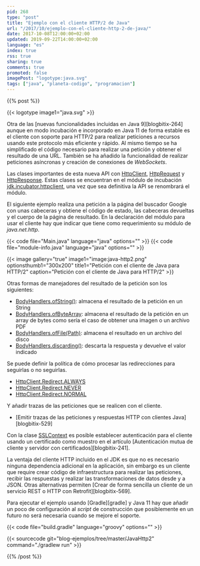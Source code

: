 ```yaml
---
pid: 268
type: "post"
title: "Ejemplo con el cliente HTTP/2 de Java"
url: "/2017/10/ejemplo-con-el-cliente-http-2-de-java/"
date: 2017-10-08T12:00:00+02:00
updated: 2019-09-22T14:00:00+02:00
language: "es"
index: true
rss: true
sharing: true
comments: true
promoted: false
imagePost: "logotype:java.svg"
tags: ["java", "planeta-codigo", "programacion"]
---
```


{{% post %}}

{{< logotype image1="java.svg" >}}

Otra de las [nuevas funcionalidades incluidas en Java 9][blogbitix-264] aunque en modo incubación e incorporado en Java 11 de forma estable es el cliente con soporte para HTTP/2 para realizar peticiones a recursos usando este protocolo más eficiente y rápido. Al mismo tiempo se ha simplificado el código necesario para realizar una petición y obtener el resultado de una URL. También se ha añadido la funcionalidad de realizar peticiones asíncronas y creación de conexiones de _WebSockets_.

Las clases importantes de esta nueva API con [HttpClient](javadoc11:java.net.http/java/net/http/HttpClient.html), [HttpRequest](javadoc11:java.net.http/java/net/http/HttpRequest.html) y [HttpResponse](javadoc11:java.net.http/java/net/http/HttpResponse.html). Estas clases se encuentran en el módulo de incubación [jdk.incubator.httpclient](javadoc11:java.net.http/java/net/http/package-summary.html), una vez que sea definitiva la API se renombrará el módulo.

El siguiente ejemplo realiza una petición a la página del buscador Google con unas cabeceras y obtiene el código de estado, las cabeceras devueltas y el cuerpo de la página de resultado. En la declaración del módulo para usar el cliente hay que indicar que tiene como requerimiento su módulo de _java.net.http_.

{{< code file="Main.java" language="java" options="" >}}
{{< code file="module-info.java" language="java" options="" >}}

{{< image
    gallery="true"
    image1="image:java-http2.png" optionsthumb1="300x200" title1="Petición con el cliente de Java para HTTP/2"
    caption="Petición con el cliente de Java para HTTP/2" >}}

Otras formas de manejadores del resultado de la petición son los siguientes:

* [BodyHandlers.ofString()](javadoc11:java.net.http/java/net/http/HttpResponse.BodyHandlers.html#ofString()): almacena el resultado de la petición en un String
* [BodyHandlers.ofByteArray](javadoc11:java.net.http/java/net/http/HttpResponse.BodyHandlers.html#ofByteArray()): almacena el resultado de la petición en un array de bytes como sería el caso de obtener una imagen o un archivo PDF
* [BodyHandlers.ofFile(Path)](javadoc11:java.net.http/java/net/http/HttpResponse.BodyHandlers.html#ofFile(java.nio.file.Path)): almacena el resultado en un archivo del disco
* [BodyHandlers.discarding()](javadoc11:java.net.http/java/net/http/HttpResponse.BodyHandlers.html#discarding()): descarta la respuesta y devuelve el valor indicado

Se puede definir la política de cómo procesar las redirecciones para seguirlas o no seguirlas.

* [HttpClient.Redirect.ALWAYS](javadoc11:java.net.http/java/net/http/HttpClient.Redirect.html#ALWAYS)
* [HttpClient.Redirect.NEVER](javadoc11:java.net.http/java/net/http/HttpClient.Redirect.html#NEVER)
* [HttpClient.Redirect.NORMAL](javadoc11:java.net.http/java/net/http/HttpClient.Redirect.html#NORMAL)

Y añadir trazas de las peticiones que se realicen con el cliente.

* [Emitir trazas de las peticiones y respuestas HTTP con clientes Java][blogbitix-529]

Con la clase [SSLContext](javadoc11:java.base/javax/net/ssl/SSLContext.html) es posible establecer autenticación para el cliente usando un certificado como muestro en el artículo [Autenticación mutua de cliente y servidor con certificados][blogbitix-241].

La ventaja del cliente HTTP incluido en el JDK es que no es necesario ninguna dependencia adicional en la aplicación, sin embargo es un cliente que require crear código de infraestructura para realizar las peticiones, recibir las respuestas y realizar las transformaciones de datos desde y a JSON. Otras alternativas permiten [Crear de forma sencilla un cliente de un servicio REST o HTTP con Retrofit][blogbitix-569].

Para ejecutar el ejemplo usando [Gradle][gradle] y Java 11 hay que añadir un poco de configuración al _script_ de construcción que posiblemente en un futuro no será necesaria cuando se mejore el soporte.

{{< code file="build.gradle" language="groovy" options="" >}}

{{< sourcecode git="blog-ejemplos/tree/master/JavaHttp2" command="./gradlew run" >}}

{{% /post %}}
